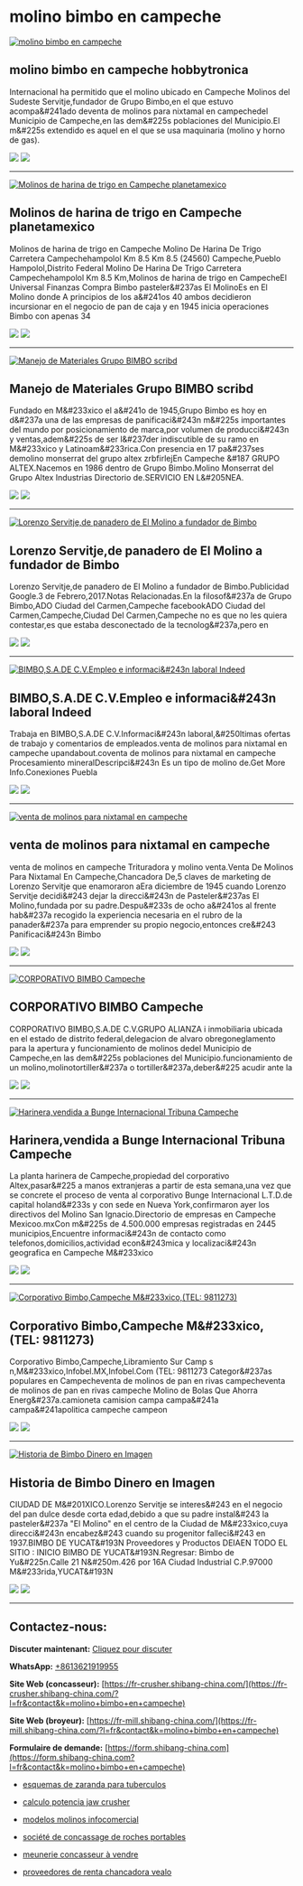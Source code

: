 # molino bimbo en campeche

<a href="https://swt.shibang-china.com/?l=fr&img&k=molino+bimbo+en+campeche" target="_blank">![molino bimbo en campeche](http://static.shibang-china.com/all-800x300/726.jpg)</a>

## molino bimbo en campeche hobbytronica
Internacional ha permitido que el molino ubicado en Campeche Molinos del Sudeste Servitje,fundador de Grupo Bimbo,en el que estuvo acompa&#241ado deventa de molinos para nixtamal en campechedel Municipio de Campeche,en las dem&#225s poblaciones del Municipio.El m&#225s extendido es aquel en el que se usa maquinaria (molino y horno de gas).


<a href="https://whatsapp.shibangsoft.com/WhatsApp.php" target="_blank" title="WhatsApp">![](http://static.shibang-china.com/icon/whatsapp.png)</a> <a href="https://swt.shibang-china.com/?l=fr&icon&k=molino+bimbo+en+campeche" target="_blank">![](http://static.shibang-china.com/icon/chat-fr.png)</a>

---

<a href="https://swt.shibang-china.com/?l=fr&img&k=molino+bimbo+en+campeche" target="_blank">![Molinos de harina de trigo en Campeche planetamexico](http://static.shibang-china.com/all-800x300/607.jpg)</a>

## Molinos de harina de trigo en Campeche planetamexico
Molinos de harina de trigo en Campeche Molino De Harina De Trigo Carretera Campechehampolol Km 8.5 Km 8.5 (24560) Campeche,Pueblo Hampolol,Distrito Federal Molino De Harina De Trigo Carretera Campechehampolol Km 8.5 Km,Molinos de harina de trigo en CampecheEl Universal Finanzas Compra Bimbo pasteler&#237as El MolinoEs en El Molino donde A principios de los a&#241os 40 ambos decidieron incursionar en el negocio de pan de caja y en 1945 inicia operaciones Bimbo con apenas 34


<a href="https://whatsapp.shibangsoft.com/WhatsApp.php" target="_blank" title="WhatsApp">![](http://static.shibang-china.com/icon/whatsapp.png)</a> <a href="https://swt.shibang-china.com/?l=fr&icon&k=molino+bimbo+en+campeche" target="_blank">![](http://static.shibang-china.com/icon/chat-fr.png)</a>

---

<a href="https://swt.shibang-china.com/?l=fr&img&k=molino+bimbo+en+campeche" target="_blank">![Manejo de Materiales Grupo BIMBO scribd](http://static.shibang-china.com/all-800x300/1380.jpg)</a>

## Manejo de Materiales Grupo BIMBO scribd
Fundado en M&#233xico el a&#241o de 1945,Grupo Bimbo es hoy en d&#237a una de las empresas de panificaci&#243n m&#225s importantes del mundo por posicionamiento de marca,por volumen de producci&#243n y ventas,adem&#225s de ser l&#237der indiscutible de su ramo en M&#233xico y Latinoam&#233rica.Con presencia en 17 pa&#237ses demolino monserrat del grupo altex zrbfirlejEn Campeche &#187 GRUPO ALTEX.Nacemos en 1986 dentro de Grupo Bimbo.Molino Monserrat del Grupo Altex Industrias Directorio de.SERVICIO EN L&#205NEA.


<a href="https://whatsapp.shibangsoft.com/WhatsApp.php" target="_blank" title="WhatsApp">![](http://static.shibang-china.com/icon/whatsapp.png)</a> <a href="https://swt.shibang-china.com/?l=fr&icon&k=molino+bimbo+en+campeche" target="_blank">![](http://static.shibang-china.com/icon/chat-fr.png)</a>

---

<a href="https://swt.shibang-china.com/?l=fr&img&k=molino+bimbo+en+campeche" target="_blank">![Lorenzo Servitje,de panadero de El Molino a fundador de Bimbo](http://static.shibang-china.com/all-800x300/187.jpg)</a>

## Lorenzo Servitje,de panadero de El Molino a fundador de Bimbo
Lorenzo Servitje,de panadero de El Molino a fundador de Bimbo.Publicidad Google.3 de Febrero,2017.Notas Relacionadas.En la filosof&#237a de Grupo Bimbo,ADO Ciudad del Carmen,Campeche facebookADO Ciudad del Carmen,Campeche,Ciudad Del Carmen,Campeche no es que no les quiera contestar,es que estaba desconectado de la tecnolog&#237a,pero en


<a href="https://whatsapp.shibangsoft.com/WhatsApp.php" target="_blank" title="WhatsApp">![](http://static.shibang-china.com/icon/whatsapp.png)</a> <a href="https://swt.shibang-china.com/?l=fr&icon&k=molino+bimbo+en+campeche" target="_blank">![](http://static.shibang-china.com/icon/chat-fr.png)</a>

---

<a href="https://swt.shibang-china.com/?l=fr&img&k=molino+bimbo+en+campeche" target="_blank">![BIMBO,S.A.DE C.V.Empleo e informaci&#243n laboral Indeed](http://static.shibang-china.com/all-800x300/578.jpg)</a>

## BIMBO,S.A.DE C.V.Empleo e informaci&#243n laboral Indeed
Trabaja en BIMBO,S.A.DE C.V.Informaci&#243n laboral,&#250ltimas ofertas de trabajo y comentarios de empleados.venta de molinos para nixtamal en campeche upandabout.coventa de molinos para nixtamal en campeche Procesamiento mineralDescripci&#243n Es un tipo de molino de.Get More Info.Conexiones Puebla


<a href="https://whatsapp.shibangsoft.com/WhatsApp.php" target="_blank" title="WhatsApp">![](http://static.shibang-china.com/icon/whatsapp.png)</a> <a href="https://swt.shibang-china.com/?l=fr&icon&k=molino+bimbo+en+campeche" target="_blank">![](http://static.shibang-china.com/icon/chat-fr.png)</a>

---

<a href="https://swt.shibang-china.com/?l=fr&img&k=molino+bimbo+en+campeche" target="_blank">![venta de molinos para nixtamal en campeche](http://static.shibang-china.com/all-800x300/994.jpg)</a>

## venta de molinos para nixtamal en campeche
venta de molinos en campeche Trituradora y molino venta.Venta De Molinos Para Nixtamal En Campeche,Chancadora De,5 claves de marketing de Lorenzo Servitje que enamoraron aEra diciembre de 1945 cuando Lorenzo Servitje decidi&#243 dejar la direcci&#243n de Pasteler&#237as El Molino,fundada por su padre.Despu&#233s de ocho a&#241os al frente hab&#237a recogido la experiencia necesaria en el rubro de la panader&#237a para emprender su propio negocio,entonces cre&#243 Panificaci&#243n Bimbo


<a href="https://whatsapp.shibangsoft.com/WhatsApp.php" target="_blank" title="WhatsApp">![](http://static.shibang-china.com/icon/whatsapp.png)</a> <a href="https://swt.shibang-china.com/?l=fr&icon&k=molino+bimbo+en+campeche" target="_blank">![](http://static.shibang-china.com/icon/chat-fr.png)</a>

---

<a href="https://swt.shibang-china.com/?l=fr&img&k=molino+bimbo+en+campeche" target="_blank">![CORPORATIVO BIMBO Campeche](http://static.shibang-china.com/all-800x300/155.jpg)</a>

## CORPORATIVO BIMBO Campeche
CORPORATIVO BIMBO,S.A.DE C.V.GRUPO ALIANZA i inmobiliaria ubicada en el estado de distrito federal,delegacion de alvaro obregoneglamento para la apertura y funcionamiento de molinos dedel Municipio de Campeche,en las dem&#225s poblaciones del Municipio.funcionamiento de un molino,molinotortiller&#237a o tortiller&#237a,deber&#225 acudir ante la


<a href="https://whatsapp.shibangsoft.com/WhatsApp.php" target="_blank" title="WhatsApp">![](http://static.shibang-china.com/icon/whatsapp.png)</a> <a href="https://swt.shibang-china.com/?l=fr&icon&k=molino+bimbo+en+campeche" target="_blank">![](http://static.shibang-china.com/icon/chat-fr.png)</a>

---

<a href="https://swt.shibang-china.com/?l=fr&img&k=molino+bimbo+en+campeche" target="_blank">![Harinera,vendida a Bunge Internacional Tribuna Campeche](http://static.shibang-china.com/all-800x300/963.jpg)</a>

## Harinera,vendida a Bunge Internacional Tribuna Campeche
La planta harinera de Campeche,propiedad del corporativo Altex,pasar&#225 a manos extranjeras a partir de esta semana,una vez que se concrete el proceso de venta al corporativo Bunge Internacional L.T.D.de capital holand&#233s y con sede en Nueva York,confirmaron ayer los directivos del Molino San Ignacio.Directorio de empresas en Campeche Mexicoo.mxCon m&#225s de 4.500.000 empresas registradas en 2445 municipios,Encuentre informaci&#243n de contacto como telefonos,domicilios,actividad econ&#243mica y localizaci&#243n geografica en Campeche M&#233xico


<a href="https://whatsapp.shibangsoft.com/WhatsApp.php" target="_blank" title="WhatsApp">![](http://static.shibang-china.com/icon/whatsapp.png)</a> <a href="https://swt.shibang-china.com/?l=fr&icon&k=molino+bimbo+en+campeche" target="_blank">![](http://static.shibang-china.com/icon/chat-fr.png)</a>

---

<a href="https://swt.shibang-china.com/?l=fr&img&k=molino+bimbo+en+campeche" target="_blank">![Corporativo Bimbo,Campeche M&#233xico,(TEL: 9811273)](http://static.shibang-china.com/all-800x300/317.jpg)</a>

## Corporativo Bimbo,Campeche M&#233xico,(TEL: 9811273)
Corporativo Bimbo,Campeche,Libramiento Sur Camp s n,M&#233xico,Infobel.MX,Infobel.Com (TEL: 9811273 Categor&#237as populares en Campecheventa de molinos de pan en rivas campecheventa de molinos de pan en rivas campeche Molino de Bolas Que Ahorra Energ&#237a.camioneta camision campa campa&#241a campa&#241apolitica campeche campeon


<a href="https://whatsapp.shibangsoft.com/WhatsApp.php" target="_blank" title="WhatsApp">![](http://static.shibang-china.com/icon/whatsapp.png)</a> <a href="https://swt.shibang-china.com/?l=fr&icon&k=molino+bimbo+en+campeche" target="_blank">![](http://static.shibang-china.com/icon/chat-fr.png)</a>

---

<a href="https://swt.shibang-china.com/?l=fr&img&k=molino+bimbo+en+campeche" target="_blank">![Historia de Bimbo Dinero en Imagen](http://static.shibang-china.com/all-800x300/631.jpg)</a>

## Historia de Bimbo Dinero en Imagen
CIUDAD DE M&#201XICO.Lorenzo Servitje se interes&#243 en el negocio del pan dulce desde corta edad,debido a que su padre instal&#243 la pasteler&#237a "El Molino" en el centro de la Ciudad de M&#233xico,cuya direcci&#243n encabez&#243 cuando su progenitor falleci&#243 en 1937.BIMBO DE YUCAT&#193N Proveedores y Productos DEIAEN TODO EL SITIO : INICIO BIMBO DE YUCAT&#193N.Regresar: Bimbo de Yu&#225n.Calle 21 N&#250m.426 por 16A Ciudad Industrial C.P.97000 M&#233rida,YUCAT&#193N


<a href="https://whatsapp.shibangsoft.com/WhatsApp.php" target="_blank" title="WhatsApp">![](http://static.shibang-china.com/icon/whatsapp.png)</a> <a href="https://swt.shibang-china.com/?l=fr&icon&k=molino+bimbo+en+campeche" target="_blank">![](http://static.shibang-china.com/icon/chat-fr.png)</a>

---
## Contactez-nous:

**Discuter maintenant:** [Cliquez pour discuter](https://swt.shibang-china.com?l=fr&contact&k=molino+bimbo+en+campeche)

**WhatsApp:**  [+8613621919955](https://whatsapp.shibangsoft.com/WhatsApp.php)

**Site Web (concasseur):** [https://fr-crusher.shibang-china.com/](https://fr-crusher.shibang-china.com/?l=fr&contact&k=molino+bimbo+en+campeche)

**Site Web (broyeur):** [https://fr-mill.shibang-china.com/](https://fr-mill.shibang-china.com/?l=fr&contact&k=molino+bimbo+en+campeche)

**Formulaire de demande:** [https://form.shibang-china.com](https://form.shibang-china.com?l=fr&contact&k=molino+bimbo+en+campeche)

* [esquemas de zaranda para tuberculos](../64/esquemas%20de%20zaranda%20para%20tuberculos.md)

* [calculo potencia jaw crusher](../62/calculo%20potencia%20jaw%20crusher.md)

* [modelos molinos infocomercial](../62/modelos%20molinos%20infocomercial.md)

* [société de concassage de roches portables](../65/soci%C3%A9t%C3%A9%20de%20concassage%20de%20roches%20portables.md)

* [meunerie concasseur à vendre](../61/meunerie%20concasseur%20%C3%A0%20vendre.md)

* [proveedores de renta chancadora vealo](../63/proveedores%20de%20renta%20chancadora%20vealo.md)